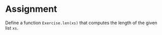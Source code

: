 # Assignment

Define a function `Exercise.len(xs)` that computes the length of the given list `xs`.
